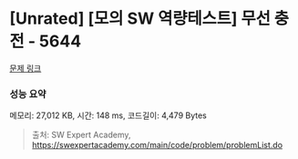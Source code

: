 # [Unrated] [모의 SW 역량테스트] 무선 충전 - 5644 

[문제 링크](https://swexpertacademy.com/main/code/problem/problemDetail.do?contestProbId=AWXRDL1aeugDFAUo) 

### 성능 요약

메모리: 27,012 KB, 시간: 148 ms, 코드길이: 4,479 Bytes



> 출처: SW Expert Academy, https://swexpertacademy.com/main/code/problem/problemList.do